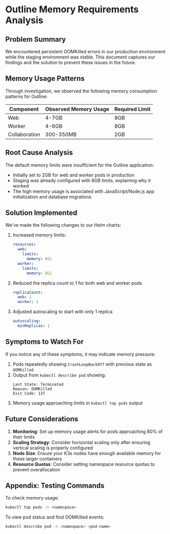 # Outline Memory Requirements Analysis

## Problem Summary

We encountered persistent OOMKilled errors in our production environment while the staging environment was stable. This document captures our findings and the solution to prevent these issues in the future.

## Memory Usage Patterns

Through investigation, we observed the following memory consumption patterns for Outline:

| Component     | Observed Memory Usage | Required Limit |
| ------------- | --------------------- | -------------- |
| Web           | 4-7GB                 | 8GB            |
| Worker        | 4-6GB                 | 8GB            |
| Collaboration | 300-350MB             | 2GB            |

## Root Cause Analysis

The default memory limits were insufficient for the Outline application:

- Initially set to 2GB for web and worker pods in production
- Staging was already configured with 8GB limits, explaining why it worked
- The high memory usage is associated with JavaScript/Node.js app initialization and database migrations

## Solution Implemented

We've made the following changes to our Helm charts:

1. Increased memory limits:

   ```yaml
   resources:
     web:
       limits:
         memory: 8Gi
     worker:
       limits:
         memory: 8Gi
   ```

2. Reduced the replica count to 1 for both web and worker pods

   ```yaml
   replicaCount:
     web: 1
     worker: 1
   ```

3. Adjusted autoscaling to start with only 1 replica
   ```yaml
   autoscaling:
     minReplicas: 1
   ```

## Symptoms to Watch For

If you notice any of these symptoms, it may indicate memory pressure:

1. Pods repeatedly showing `CrashLoopBackOff` with previous state as `OOMKilled`
2. Output from `kubectl describe pod` showing:
   ```
   Last State: Terminated
   Reason: OOMKilled
   Exit Code: 137
   ```
3. Memory usage approaching limits in `kubectl top pods` output

## Future Considerations

1. **Monitoring**: Set up memory usage alerts for pods approaching 80% of their limits
2. **Scaling Strategy**: Consider horizontal scaling only after ensuring vertical scaling is properly configured
3. **Node Size**: Ensure your K3s nodes have enough available memory for these larger containers
4. **Resource Quotas**: Consider setting namespace resource quotas to prevent overallocation

## Appendix: Testing Commands

To check memory usage:

```bash
kubectl top pods -n <namespace>
```

To view pod status and find OOMKilled events:

```bash
kubectl describe pod -n <namespace> <pod-name>
```
